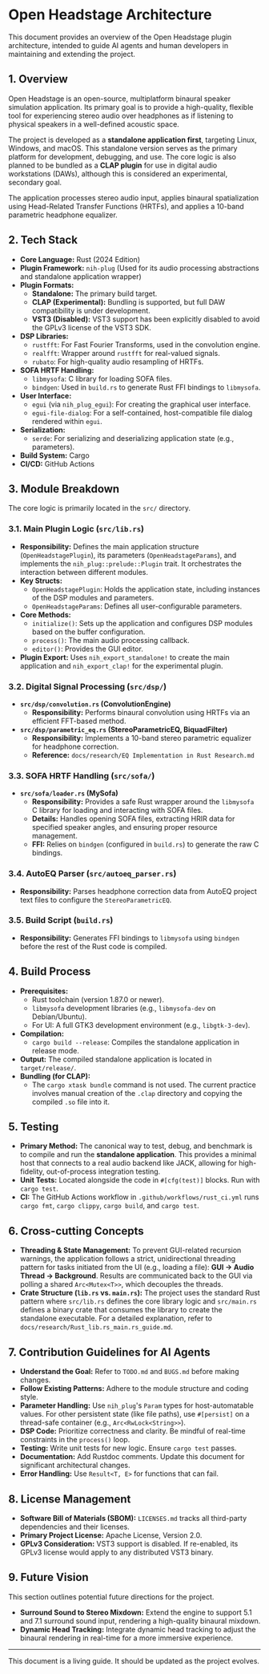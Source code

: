 # Open Headstage Architecture

This document provides an overview of the Open Headstage plugin architecture, intended to guide AI agents and human developers in maintaining and extending the project.

## 1. Overview

Open Headstage is an open-source, multiplatform binaural speaker simulation application. Its primary goal is to provide a high-quality, flexible tool for experiencing stereo audio over headphones as if listening to physical speakers in a well-defined acoustic space.

The project is developed as a **standalone application first**, targeting Linux, Windows, and macOS. This standalone version serves as the primary platform for development, debugging, and use. The core logic is also planned to be bundled as a **CLAP plugin** for use in digital audio workstations (DAWs), although this is considered an experimental, secondary goal.

The application processes stereo audio input, applies binaural spatialization using Head-Related Transfer Functions (HRTFs), and applies a 10-band parametric headphone equalizer.

## 2. Tech Stack

*   **Core Language:** Rust (2024 Edition)
*   **Plugin Framework:** `nih-plug` (Used for its audio processing abstractions and standalone application wrapper)
*   **Plugin Formats:**
    *   **Standalone:** The primary build target.
    *   **CLAP (Experimental):** Bundling is supported, but full DAW compatibility is under development.
    *   **VST3 (Disabled):** VST3 support has been explicitly disabled to avoid the GPLv3 license of the VST3 SDK.
*   **DSP Libraries:**
    *   `rustfft`: For Fast Fourier Transforms, used in the convolution engine.
    *   `realfft`: Wrapper around `rustfft` for real-valued signals.
    *   `rubato`: For high-quality audio resampling of HRTFs.
*   **SOFA HRTF Handling:**
    *   `libmysofa`: C library for loading SOFA files.
    *   `bindgen`: Used in `build.rs` to generate Rust FFI bindings to `libmysofa`.
*   **User Interface:**
    *   `egui` (via `nih_plug_egui`): For creating the graphical user interface.
    *   `egui-file-dialog`: For a self-contained, host-compatible file dialog rendered within `egui`.
*   **Serialization:**
    *   `serde`: For serializing and deserializing application state (e.g., parameters).
*   **Build System:** Cargo
*   **CI/CD:** GitHub Actions

## 3. Module Breakdown

The core logic is primarily located in the `src/` directory.

### 3.1. Main Plugin Logic (`src/lib.rs`)

*   **Responsibility:** Defines the main application structure (`OpenHeadstagePlugin`), its parameters (`OpenHeadstageParams`), and implements the `nih_plug::prelude::Plugin` trait. It orchestrates the interaction between different modules.
*   **Key Structs:**
    *   `OpenHeadstagePlugin`: Holds the application state, including instances of the DSP modules and parameters.
    *   `OpenHeadstageParams`: Defines all user-configurable parameters.
*   **Core Methods:**
    *   `initialize()`: Sets up the application and configures DSP modules based on the buffer configuration.
    *   `process()`: The main audio processing callback.
    *   `editor()`: Provides the GUI editor.
*   **Plugin Export:** Uses `nih_export_standalone!` to create the main application and `nih_export_clap!` for the experimental plugin.

### 3.2. Digital Signal Processing (`src/dsp/`)

*   **`src/dsp/convolution.rs` (ConvolutionEngine)**
    *   **Responsibility:** Performs binaural convolution using HRTFs via an efficient FFT-based method.
*   **`src/dsp/parametric_eq.rs` (StereoParametricEQ, BiquadFilter)**
    *   **Responsibility:** Implements a 10-band stereo parametric equalizer for headphone correction.
    *   **Reference:** `docs/research/EQ Implementation in Rust Research.md`

### 3.3. SOFA HRTF Handling (`src/sofa/`)

*   **`src/sofa/loader.rs` (MySofa)**
    *   **Responsibility:** Provides a safe Rust wrapper around the `libmysofa` C library for loading and interacting with SOFA files.
    *   **Details:** Handles opening SOFA files, extracting HRIR data for specified speaker angles, and ensuring proper resource management.
    *   **FFI:** Relies on `bindgen` (configured in `build.rs`) to generate the raw C bindings.

### 3.4. AutoEQ Parser (`src/autoeq_parser.rs`)

*   **Responsibility:** Parses headphone correction data from AutoEQ project text files to configure the `StereoParametricEQ`.

### 3.5. Build Script (`build.rs`)

*   **Responsibility:** Generates FFI bindings to `libmysofa` using `bindgen` before the rest of the Rust code is compiled.

## 4. Build Process

*   **Prerequisites:**
    *   Rust toolchain (version 1.87.0 or newer).
    *   `libmysofa` development libraries (e.g., `libmysofa-dev` on Debian/Ubuntu).
    *   For UI: A full GTK3 development environment (e.g., `libgtk-3-dev`).
*   **Compilation:**
    *   `cargo build --release`: Compiles the standalone application in release mode.
*   **Output:** The compiled standalone application is located in `target/release/`.
*   **Bundling (for CLAP):**
    *   The `cargo xtask bundle` command is not used. The current practice involves manual creation of the `.clap` directory and copying the compiled `.so` file into it.

## 5. Testing

*   **Primary Method:** The canonical way to test, debug, and benchmark is to compile and run the **standalone application**. This provides a minimal host that connects to a real audio backend like JACK, allowing for high-fidelity, out-of-process integration testing.
*   **Unit Tests:** Located alongside the code in `#[cfg(test)]` blocks. Run with `cargo test`.
*   **CI:** The GitHub Actions workflow in `.github/workflows/rust_ci.yml` runs `cargo fmt`, `cargo clippy`, `cargo build`, and `cargo test`.

## 6. Cross-cutting Concepts

*   **Threading & State Management:** To prevent GUI-related recursion warnings, the application follows a strict, unidirectional threading pattern for tasks initiated from the UI (e.g., loading a file): **GUI -> Audio Thread -> Background**. Results are communicated back to the GUI via polling a shared `Arc<Mutex<T>>`, which decouples the threads.
*   **Crate Structure (`lib.rs` vs. `main.rs`):** The project uses the standard Rust pattern where `src/lib.rs` defines the core library logic and `src/main.rs` defines a binary crate that consumes the library to create the standalone executable. For a detailed explanation, refer to `docs/research/Rust_lib.rs_main.rs_guide.md`.

## 7. Contribution Guidelines for AI Agents

*   **Understand the Goal:** Refer to `TODO.md` and `BUGS.md` before making changes.
*   **Follow Existing Patterns:** Adhere to the module structure and coding style.
*   **Parameter Handling:** Use `nih_plug`'s `Param` types for host-automatable values. For other persistent state (like file paths), use `#[persist]` on a thread-safe container (e.g., `Arc<RwLock<String>>`).
*   **DSP Code:** Prioritize correctness and clarity. Be mindful of real-time constraints in the `process()` loop.
*   **Testing:** Write unit tests for new logic. Ensure `cargo test` passes.
*   **Documentation:** Add Rustdoc comments. Update this document for significant architectural changes.
*   **Error Handling:** Use `Result<T, E>` for functions that can fail.

## 8. License Management

*   **Software Bill of Materials (SBOM):** `LICENSES.md` tracks all third-party dependencies and their licenses.
*   **Primary Project License:** Apache License, Version 2.0.
*   **GPLv3 Consideration:** VST3 support is disabled. If re-enabled, its GPLv3 license would apply to any distributed VST3 binary.

## 9. Future Vision

This section outlines potential future directions for the project.

*   **Surround Sound to Stereo Mixdown:** Extend the engine to support 5.1 and 7.1 surround sound input, rendering a high-quality binaural mixdown.
*   **Dynamic Head Tracking:** Integrate dynamic head tracking to adjust the binaural rendering in real-time for a more immersive experience.

---
This document is a living guide. It should be updated as the project evolves.

